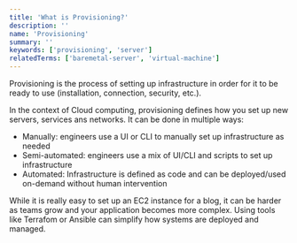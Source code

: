 ```yaml
---
title: 'What is Provisioning?'
description: ''
name: 'Provisioning'
summary: ''
keywords: ['provisioning', 'server']
relatedTerms: ['baremetal-server', 'virtual-machine']
---
```


Provisioning is the process of setting up infrastructure in order for it to be ready to use (installation, connection, security, etc.).

In the context of Cloud computing, provisioning defines how you set up new servers, services ans networks. It can be done in multiple ways:

- Manually: engineers use a UI or CLI to manually set up infrastructure as needed
- Semi-automated: engineers use a mix of UI/CLI and scripts to set up infrastructure
- Automated: Infrastructure is defined as code and can be deployed/used on-demand without human intervention

While it is really easy to set up an EC2 instance for a blog, it can be harder as teams grow and your application becomes more complex. Using tools like Terrafom or Ansible can simplify how systems are deployed and managed.
